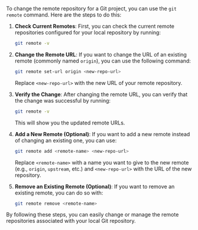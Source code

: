 To change the remote repository for a Git project, you can use the `git remote` command. Here are the steps to do this:

1. **Check Current Remotes**: First, you can check the current remote repositories configured for your local repository by running:
   ```bash
   git remote -v
   ```

2. **Change the Remote URL**: If you want to change the URL of an existing remote (commonly named `origin`), you can use the following command:
   ```bash
   git remote set-url origin <new-repo-url>
   ```
   Replace `<new-repo-url>` with the new URL of your remote repository.

3. **Verify the Change**: After changing the remote URL, you can verify that the change was successful by running:
   ```bash
   git remote -v
   ```
   This will show you the updated remote URLs.

4. **Add a New Remote (Optional)**: If you want to add a new remote instead of changing an existing one, you can use:
   ```bash
   git remote add <remote-name> <new-repo-url>
   ```
   Replace `<remote-name>` with a name you want to give to the new remote (e.g., `origin`, `upstream`, etc.) and `<new-repo-url>` with the URL of the new repository.

5. **Remove an Existing Remote (Optional)**: If you want to remove an existing remote, you can do so with:
   ```bash
   git remote remove <remote-name>
   ```

By following these steps, you can easily change or manage the remote repositories associated with your local Git repository.